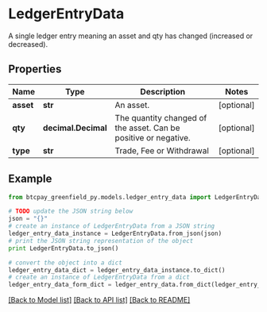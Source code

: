 # LedgerEntryData

A single ledger entry meaning an asset and qty has changed (increased or decreased).

## Properties
Name | Type | Description | Notes
------------ | ------------- | ------------- | -------------
**asset** | **str** | An asset. | [optional] 
**qty** | **decimal.Decimal** | The quantity changed of the asset. Can be positive or negative. | [optional] 
**type** | **str** | Trade, Fee or Withdrawal | [optional] 

## Example

```python
from btcpay_greenfield_py.models.ledger_entry_data import LedgerEntryData

# TODO update the JSON string below
json = "{}"
# create an instance of LedgerEntryData from a JSON string
ledger_entry_data_instance = LedgerEntryData.from_json(json)
# print the JSON string representation of the object
print LedgerEntryData.to_json()

# convert the object into a dict
ledger_entry_data_dict = ledger_entry_data_instance.to_dict()
# create an instance of LedgerEntryData from a dict
ledger_entry_data_form_dict = ledger_entry_data.from_dict(ledger_entry_data_dict)
```
[[Back to Model list]](../README.md#documentation-for-models) [[Back to API list]](../README.md#documentation-for-api-endpoints) [[Back to README]](../README.md)


